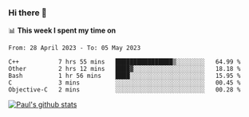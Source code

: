 ### Hi there 👋

📊 **This week I spent my time on**
<!--START_SECTION:waka-->

```text
From: 28 April 2023 - To: 05 May 2023

C++           7 hrs 55 mins   ████████████████▒░░░░░░░░   64.99 %
Other         2 hrs 12 mins   ████▓░░░░░░░░░░░░░░░░░░░░   18.18 %
Bash          1 hr 56 mins    ████░░░░░░░░░░░░░░░░░░░░░   15.95 %
C             3 mins          ░░░░░░░░░░░░░░░░░░░░░░░░░   00.45 %
Objective-C   2 mins          ░░░░░░░░░░░░░░░░░░░░░░░░░   00.28 %
```

<!--END_SECTION:waka-->


[![Paul's github stats](https://github-readme-stats.vercel.app/api?username=mickeyouyou&theme=dracula&show_icons=true)](https://github.com/anuraghazra/github-readme-stats)

